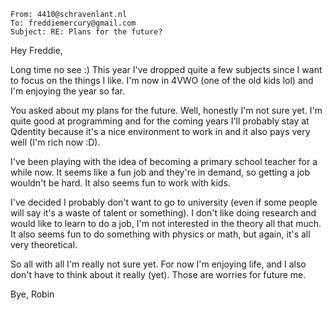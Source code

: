 ```text
From: 4410@schravenlant.nl
To: freddiemercury@gmail.com
Subject: RE: Plans for the future?
```

Hey Freddie,

Long time no see :)
This year I've dropped quite a few subjects since I want to focus on the things I like. I'm now in 4VWO (one of the old kids lol) and I'm enjoying the year so far.

You asked about my plans for the future. Well, honestly I'm not sure yet. I'm quite good at programming and for the coming years I'll probably stay at Qdentity because it's a nice environment to work in and it also pays very well (I'm rich now :D).

I've been playing with the idea of becoming a primary school teacher for a while now. It seems like a fun job and they're in demand, so getting a job wouldn't be hard. It also seems fun to work with kids.

I've decided I probably don't want to go to university (even if some people will say it's a waste of talent or something). I don't like doing research and would like to learn to do a job, I'm not interested in the theory all that much.
It also seems fun to do something with physics or math, but again, it's all very theoretical. 

So all with all I'm really not sure yet. For now I'm enjoying life, and I also don't have to think about it really (yet). Those are worries for future me.

Bye,
Robin
